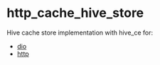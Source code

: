 # http_cache_hive_store

Hive cache store implementation with hive_ce for:
 - [dio](https://pub.dev/packages/dio_cache_interceptor)
 - [http](https://pub.dev/packages/http_cache_client)

